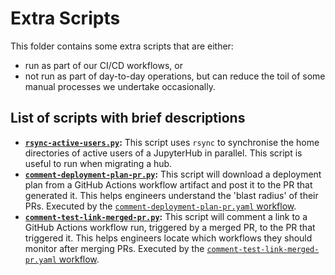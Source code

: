 # Extra Scripts

This folder contains some extra scripts that are either:

- run as part of our CI/CD workflows, or
- not run as part of day-to-day operations, but can reduce the toil of some manual processes we undertake occasionally.

## List of scripts with brief descriptions

- **[`rsync-active-users.py`](./rsync-active-users.py):** This script uses `rsync` to synchronise the home directories of active users of a JupyterHub in parallel.
  This script is useful to run when migrating a hub.
- **[`comment-deployment-plan-pr.py`](./comment-deployment-plan-pr.py):** This script will download a deployment plan from a GitHub Actions workflow artifact and post it to the PR that generated it.
  This helps engineers understand the 'blast radius' of their PRs.
  Executed by the [`comment-deployment-plan-pr.yaml` workflow](../.github/workflows/comment-deployment-plan-pr.yaml).
- **[`comment-test-link-merged-pr.py`](./comment-test-link-merged-pr.py):** This script will comment a link to a GitHub Actions workflow run, triggered by a merged PR, to the PR that triggered it.
  This helps engineers locate which workflows they should monitor after merging PRs.
  Executed by the [`comment-test-link-merged-pr.yaml` workflow](../.github/workflows/comment-test-link-merged-pr.yaml).
